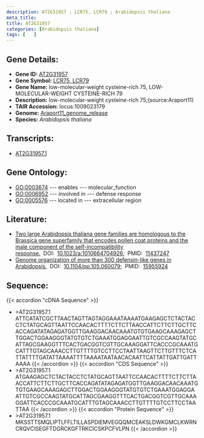 ```yaml
---
description: AT2G31957 ; LCR75, LCR79 ; Arabidopsis thaliana
meta_title:
title: AT2G31957
categories: [Arabidopsis thaliana]
tags: [   ]
---
```


## Gene Details:
- **Gene ID:** [AT2G31957](https://www.arabidopsis.org/locus?name=AT2G31957)
- **Gene Symbol:** <u>LCR75, LCR79</u>
- **Gene Name:** low-molecular-weight cysteine-rich 75, LOW-MOLECULAR-WEIGHT CYSTEINE-RICH 79
- **Description:**   low-molecular-weight cysteine-rich 75;(source:Araport11)
- **TAIR Accession:** locus:1009023179
- **Genome:** [Araport11_genome_release](https://www.arabidopsis.org/download/list?dir=Genes%2FAraport11_genome_release)
- **Species:** *Arabidopsis thaliana*

## Transcripts:
   -  [AT2G31957.1](https://www.arabidopsis.org/gene?name=AT2G31957.1)
## Gene Ontology:
   - [GO:0003674](https://amigo.geneontology.org/amigo/term/GO:0003674)&nbsp;---&nbsp;enables&nbsp;---&nbsp;molecular_function
   - [GO:0006952](https://amigo.geneontology.org/amigo/term/GO:0006952)&nbsp;---&nbsp;involved in&nbsp;---&nbsp;defense response
   - [GO:0005576](https://amigo.geneontology.org/amigo/term/GO:0005576)&nbsp;---&nbsp;located in&nbsp;---&nbsp;extracellular region
## Literature:
   - [Two large Arabidopsis thaliana gene families are homologous to the Brassica gene  superfamily that encodes pollen coat proteins and the male component of the  self-incompatibility response.](https://www.doi.org/10.1023/a:1010664704926)&nbsp;&nbsp;DOI:&nbsp;&nbsp;[10.1023/a:1010664704926](https://www.doi.org/10.1023/a:1010664704926);&nbsp;&nbsp;PMID:&nbsp;&nbsp;[11437247](https://pubmed.ncbi.nlm.nih.gov/11437247/)
   - [Genome organization of more than 300 defensin-like genes in Arabidopsis.](https://www.doi.org/10.1104/pp.105.060079)&nbsp;&nbsp;DOI:&nbsp;&nbsp;[10.1104/pp.105.060079](https://www.doi.org/10.1104/pp.105.060079);&nbsp;&nbsp;PMID:&nbsp;&nbsp;[15955924](https://pubmed.ncbi.nlm.nih.gov/15955924/)
## Sequence:
{{< accordion "cDNA Sequence" >}}
- \>AT2G31957.1
ATTCATATCGCTTAACTAGTTAGTAGGAAATAAAATGAAGAGCTCTACTACCTCTATGCAGTTAATTCCAACACTTTTCTTCTTAACCATTCTTCTTGCTTCACCAGATATAGAGATGGTTGAAGGACAACAAATGTGTGAAGCAAAGAGCTTGGACTGGAAGGGTATGTGTCTGAAATGGAGGAATTGTCGCCAAGTATGCATTAGCGAAGGTTTCACTGACGGTCGTTGCAAAGGATTCACCCGCAAATGCATTTGTAGCAAACCTTGTTTTGTCCTTCCTAATTAAGTTCTTGTTTCTCATTATTTTGATATTAAAATTTTAAAATAATAACACAATTCATTATTGATTGATTAAAA
{{< /accordion >}}
{{< accordion "CDS Sequence" >}}
- \>AT2G31957.1
ATGAAGAGCTCTACTACCTCTATGCAGTTAATTCCAACACTTTTCTTCTTAACCATTCTTCTTGCTTCACCAGATATAGAGATGGTTGAAGGACAACAAATGTGTGAAGCAAAGAGCTTGGACTGGAAGGGTATGTGTCTGAAATGGAGGAATTGTCGCCAAGTATGCATTAGCGAAGGTTTCACTGACGGTCGTTGCAAAGGATTCACCCGCAAATGCATTTGTAGCAAACCTTGTTTTGTCCTTCCTAATTAA
{{< /accordion >}}
{{< accordion "Protein Sequence" >}}
- \>AT2G31957.1
MKSSTTSMQLIPTLFFLTILLASPDIEMVEGQQMCEAKSLDWKGMCLKWRNCRQVCISEGFTDGRCKGFTRKCICSKPCFVLPN
{{< /accordion >}}
